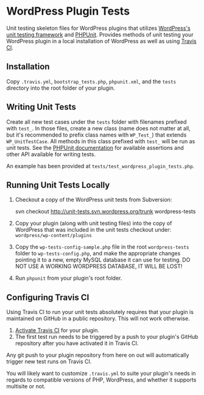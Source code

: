 WordPress Plugin Tests
======================

Unit testing skeleton files for WordPress plugins that utilizes
[WordPress's unit testing framework](http://unit-tests.trac.wordpress.org/browser/trunk)
and [PHPUnit](https://github.com/sebastianbergmann/phpunit/). Provides methods
of unit testing your WordPress plugin in a local installation of WordPress as
well as using [Travis CI](http://travis-ci.org/).

Installation
------------

Copy `.travis.yml`, `bootstrap_tests.php`, `phpunit.xml`, and the `tests`
directory into the root folder of your plugin.

Writing Unit Tests
------------------

Create all new test cases under the `tests` folder with filenames prefixed with
`test_`. In those files, create a new class (name does not matter at all, but
it's recommended to prefix class names with `WP_Test_`) that extends
`WP_UnitTestCase`. All methods in this class prefixed with `test_` will be run
as unit tests. See the [PHPUnit documentation](http://www.phpunit.de/manual/current/en/)
for available assertions and other API available for writing tests.

An example has been provided at `tests/test_wordpress_plugin_tests.php`.

Running Unit Tests Locally
--------------------------

1. Checkout a copy of the WordPress unit tests from Subversion:

    svn checkout http://unit-tests.svn.wordpress.org/trunk wordpress-tests

2. Copy your plugin (along with unit testing files) into the copy of WordPress
   that was included in the unit tests checkout under: `wordpress/wp-content/plugins`
3. Copy the `wp-tests-config-sample.php` file in the root `wordpress-tests`
   folder to `wp-tests-config.php`, and make the appropriate changes pointing
   it to a new, empty MySQL database it can use for testing. DO NOT USE A
   WORKING WORDPRESS DATABASE, IT WILL BE LOST!
4. Run `phpunit` from your plugin's root folder.

Configuring Travis CI
---------------------

Using Travis CI to run your unit tests absolutely requires that your plugin
is maintained on GitHub in a public repository. This will not work otherwise.

1. [Activate Travis CI](http://travis-ci.org/profile) for your plugin.
2. The first test run needs to be triggered by a push to your plugin's GitHub
   repository after you have activated it in Travis CI.

Any git push to your plugin repository from here on out will automatically
trigger new test runs on Travis CI.

You will likely want to customize `.travis.yml` to suite your plugin's needs in
regards to compatible versions of PHP, WordPress, and whether it supports
multisite or not.